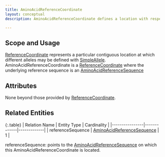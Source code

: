 ```yaml
---
title: AminoAcidReferenceCoordinate
layout: conceptual
description: AminoAcidReferenceCoordinate defines a location with respect to an <a href="../reference_sequence/amino_acid_reference_sequence.html">AminoAcidReferenceSequence</a>.  

---
```


Scope and Usage
---------------

[ReferenceCoordinate](reference_coordinate.html) represents a particular contiguous location at which different alleles may be defined with [SimpleAllele](simple_allele.html).  AminoAcidReferenceCoordinate is a [ReferenceCoordinate](reference_coordinate.html) where the underlying reference sequence is an [AminoAcidReferenceSequence](../reference_sequence/amino_acid_reference_sequence.html)

Attributes 
----------

None beyond those provided by [ReferenceCoordinate](reference_coordinate.html).

Related Entities
----------------

{:.table}
|  Relation Name | Entity Type | Cardinality |
|----------------|-------------|-------------|
| referenceSequence | [AminoAcidReferenceSequence](../reference_sequence/amino_acid_reference_sequence.html) | 1 |

referenceSequence: points to the [AminoAcidReferenceSequence](../reference_sequence/amino_acid_reference_sequence.html)  on which this AminoAcidReferenceCoordinate is located.
